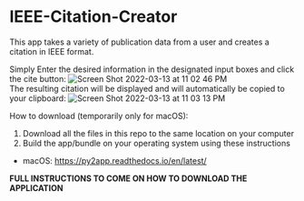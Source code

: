 # IEEE-Citation-Creator
This app takes a variety of publication data from a user and creates a citation in IEEE format.

Simply Enter the desired information in the designated input boxes and click the cite button:
![Screen Shot 2022-03-13 at 11 02 46 PM](https://user-images.githubusercontent.com/86859516/158098111-da52e671-e3c8-47cd-8f1a-96865dd1eb19.png)
<br>
The resulting citation will be displayed and will automatically be copied to your clipboard:
![Screen Shot 2022-03-13 at 11 03 13 PM](https://user-images.githubusercontent.com/86859516/158098120-e9bdd252-0aba-41dd-9287-06d47fdc6192.png)


How to download (temporarily only for macOS):
1. Download all the files in this repo to the same location on your computer
2. Build the app/bundle on your operating system using these instructions
- macOS: https://py2app.readthedocs.io/en/latest/

**FULL INSTRUCTIONS TO COME ON HOW TO DOWNLOAD THE APPLICATION**
